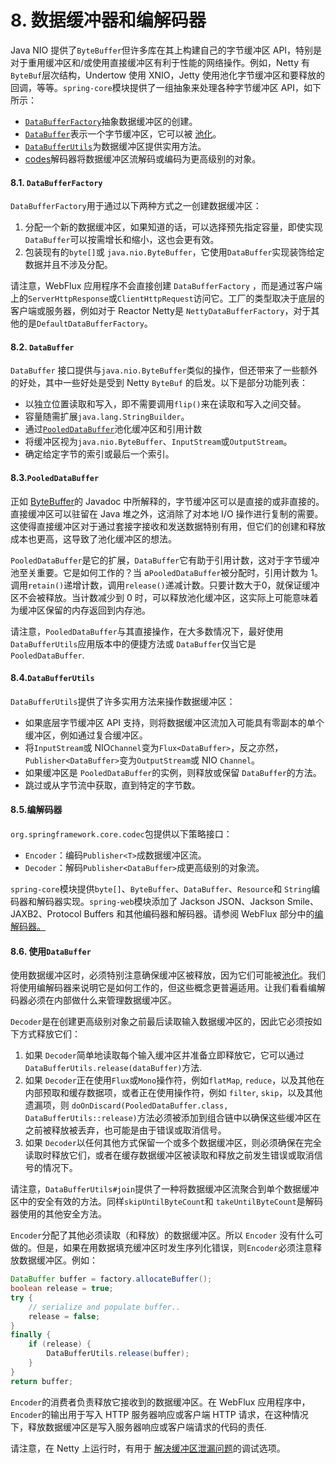 # 8. 数据缓冲器和编解码器

Java NIO 提供了`ByteBuffer`但许多库在其上构建自己的字节缓冲区 API，特别是对于重用缓冲区和/或使用直接缓冲区有利于性能的网络操作。例如，Netty 有`ByteBuf`层次结构，Undertow 使用 XNIO，Jetty 使用池化字节缓冲区和要释放的回调，等等。`spring-core`模块提供了一组抽象来处理各种字节缓冲区 API，如下所示：

* [`DataBufferFactory`](https://docs.spring.io/spring-framework/docs/current/reference/html/core.html#databuffers-factory)抽象数据缓冲区的创建。
* [`DataBuffer`](https://docs.spring.io/spring-framework/docs/current/reference/html/core.html#databuffers-buffer)表示一个字节缓冲区，它可以被 [池化](https://docs.spring.io/spring-framework/docs/current/reference/html/core.html#databuffers-buffer-pooled)。
* [`DataBufferUtils`](https://docs.spring.io/spring-framework/docs/current/reference/html/core.html#databuffers-utils)为数据缓冲区提供实用方法。
* [codes](https://docs.spring.io/spring-framework/docs/current/reference/html/core.html#codecs)解码器将数据缓冲区流解码或编码为更高级别的对象。

#### 8.1. `DataBufferFactory`

`DataBufferFactory`用于通过以下两种方式之一创建数据缓冲区：

1. 分配一个新的数据缓冲区，如果知道的话，可以选择预先指定容量，即使实现`DataBuffer`可以按需增长和缩小，这也会更有效。
2. 包装现有的`byte[]`或 `java.nio.ByteBuffer`，它使用`DataBuffer`实现装饰给定数据并且不涉及分配。

请注意，WebFlux 应用程序不会直接创建 `DataBufferFactory` ，而是通过客户端上的`ServerHttpResponse`或`ClientHttpRequest`访问它。工厂的类型取决于底层的客户端或服务器，例如对于 Reactor Netty是 `NettyDataBufferFactory`，对于其他的是`DefaultDataBufferFactory`。

#### 8.2. `DataBuffer`

`DataBuffer` 接口提供与`java.nio.ByteBuffer`类似的操作，但还带来了一些额外的好处，其中一些好处是受到 Netty `ByteBuf` 的启发。以下是部分功能列表：

* 以独立位置读取和写入，即不需要调用`flip()`来在读取和写入之间交替。
* 容量随需扩展`java.lang.StringBuilder`。
* 通过[`PooledDataBuffer`](https://docs.spring.io/spring-framework/docs/current/reference/html/core.html#databuffers-buffer-pooled)池化缓冲区和引用计数
* 将缓冲区视为`java.nio.ByteBuffer`、`InputStream`或`OutputStream`。
* 确定给定字节的索引或最后一个索引。

#### 8.3.`PooledDataBuffer`

正如 [ByteBuffer](https://docs.oracle.com/javase/8/docs/api/java/nio/ByteBuffer.html)的 Javadoc 中所解释的，字节缓冲区可以是直接的或非直接的。直接缓冲区可以驻留在 Java 堆之外，这消除了对本地 I/O 操作进行复制的需要。这使得直接缓冲区对于通过套接字接收和发送数据特别有用，但它们的创建和释放成本也更高，这导致了池化缓冲区的想法。

`PooledDataBuffer`是它的扩展，`DataBuffer`它有助于引用计数，这对于字节缓冲池至关重要。它是如何工作的？当 a`PooledDataBuffer`被分配时，引用计数为 1。调用`retain()`递增计数，调用`release()`递减计数。只要计数大于0，就保证缓冲区不会被释放。当计数减少到 0 时，可以释放池化缓冲区，这实际上可能意味着为缓冲区保留的内存返回到内存池。

请注意，`PooledDataBuffer`与其直接操作，在大多数情况下，最好使用`DataBufferUtils`应用版本中的便捷方法或 `DataBuffer`仅当它是`PooledDataBuffer`.

#### 8.4.`DataBufferUtils`

`DataBufferUtils`提供了许多实用方法来操作数据缓冲区：

* 如果底层字节缓冲区 API 支持，则将数据缓冲区流加入可能具有零副本的单个缓冲区，例如通过复合缓冲区。
* 将`InputStream`或 NIO`Channel`变为`Flux<DataBuffer>`，反之亦然， `Publisher<DataBuffer>`变为`OutputStream`或 NIO `Channel`。
* 如果缓冲区是 `PooledDataBuffer`的实例，则释放或保留 `DataBuffer`的方法。
* 跳过或从字节流中获取，直到特定的字节数。

#### 8.5.编解码器

`org.springframework.core.codec`包提供以下策略接口：

* `Encoder`：编码`Publisher<T>`成数据缓冲区流。
* `Decoder`：解码`Publisher<DataBuffer>`成更高级别的对象流。

`spring-core`模块提供`byte[]`、`ByteBuffer`、`DataBuffer`、`Resource`和 `String`编码器和解码器实现。`spring-web`模块添加了 Jackson JSON、Jackson Smile、JAXB2、Protocol Buffers 和其他编码器和解码器。请参阅 WebFlux 部分中的[编解码器。](https://docs.spring.io/spring-framework/docs/current/reference/html/web-reactive.html#webflux-codecs)

#### 8.6. 使用`DataBuffer`

使用数据缓冲区时，必须特别注意确保缓冲区被释放，因为它们可能被[池化](https://docs.spring.io/spring-framework/docs/current/reference/html/core.html#databuffers-buffer-pooled)。我们将使用编解码器来说明它是如何工作的，但这些概念更普遍适用。让我们看看编解码器必须在内部做什么来管理数据缓冲区。

`Decoder`是在创建更高级别对象之前最后读取输入数据缓冲区的，因此它必须按如下方式释放它们：

1. 如果 `Decoder`简单地读取每个输入缓冲区并准备立即释放它，它可以通过`DataBufferUtils.release(dataBuffer)`方法.
2. 如果 `Decoder`正在使用`Flux`或`Mono`操作符，例如`flatMap`, `reduce`，以及其他在内部预取和缓存数据项，或者正在使用操作符，例如 `filter`, `skip`，以及其他遗漏项，则 `doOnDiscard(PooledDataBuffer.class, DataBufferUtils::release)`方法必须被添加到组合链中以确保这些缓冲区在之前被释放被丢弃，也可能是由于错误或取消信号。
3. 如果 `Decoder`以任何其他方式保留一个或多个数据缓冲区，则必须确保在完全读取时释放它们，或者在缓存数据缓冲区被读取和释放之前发生错误或取消信号的情况下。

请注意，`DataBufferUtils#join`提供了一种将数据缓冲区流聚合到单个数据缓冲区中的安全有效的方法。同样`skipUntilByteCount`和 `takeUntilByteCount`是解码器使用的其他安全方法。

`Encoder`分配了其他必须读取（和释放）的数据缓冲区。所以 `Encoder` 没有什么可做的。但是，如果在用数据填充缓冲区时发生序列化错误，则`Encoder`必须注意释放数据缓冲区。例如：

```java
DataBuffer buffer = factory.allocateBuffer();
boolean release = true;
try {
    // serialize and populate buffer..
    release = false;
}
finally {
    if (release) {
        DataBufferUtils.release(buffer);
    }
}
return buffer;
```

`Encoder`的消费者负责释放它接收到的数据缓冲区。在 WebFlux 应用程序中，`Encoder`的输出用于写入 HTTP 服务器响应或客户端 HTTP 请求，在这种情况下，释放数据缓冲区是写入服务器响应或客户端请求的代码的责任.

请注意，在 Netty 上运行时，有用于 [解决缓冲区泄漏问题](https://github.com/netty/netty/wiki/Reference-counted-objects#troubleshooting-buffer-leaks)的调试选项。
